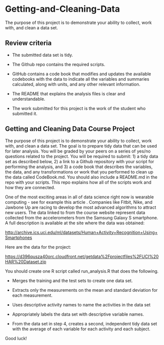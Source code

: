 # Getting-and-Cleaning-Data

The purpose of this project is to demonstrate your ability to collect, work with, and clean a data set.

## Review criteria
* The submitted data set is tidy. <br>

* The Github repo contains the required scripts. <br>

* GitHub contains a code book that modifies and updates the available codebooks with the data to indicate all the variables and summaries calculated, along with units, and any other relevant information. <br>

* The README that explains the analysis files is clear and understandable. <br>

* The work submitted for this project is the work of the student who submitted it. <br>

## Getting and Cleaning Data Course Project

The purpose of this project is to demonstrate your ability to collect, work with, and clean a data set. The goal is to prepare tidy data that can be used for later analysis. You will be graded by your peers on a series of yes/no questions related to the project. You will be required to submit: 1) a tidy data set as described below, 2) a link to a Github repository with your script for performing the analysis, and 3) a code book that describes the variables, the data, and any transformations or work that you performed to clean up the data called CodeBook.md. You should also include a README.md in the repo with your scripts. This repo explains how all of the scripts work and how they are connected. <br>

One of the most exciting areas in all of data science right now is wearable computing - see for example this article . Companies like Fitbit, Nike, and Jawbone Up are racing to develop the most advanced algorithms to attract new users. The data linked to from the course website represent data collected from the accelerometers from the Samsung Galaxy S smartphone. A full description is available at the site where the data was obtained: <br>

http://archive.ics.uci.edu/ml/datasets/Human+Activity+Recognition+Using+Smartphones 

Here are the data for the project:<br>

 https://d396qusza40orc.cloudfront.net/getdata%2Fprojectfiles%2FUCI%20HAR%20Dataset.zip  

You should create one R script called run_analysis.R that does the following. <br>


* Merges the training and the test sets to create one data set.<br>

* Extracts only the measurements on the mean and standard deviation for each measurement. <br>

* Uses descriptive activity names to name the activities in the data set<br>

* Appropriately labels the data set with descriptive variable names. <br>

* From the data set in step 4, creates a second, independent tidy data set with the average of each variable for each activity and each subject.<br>

Good luck!
